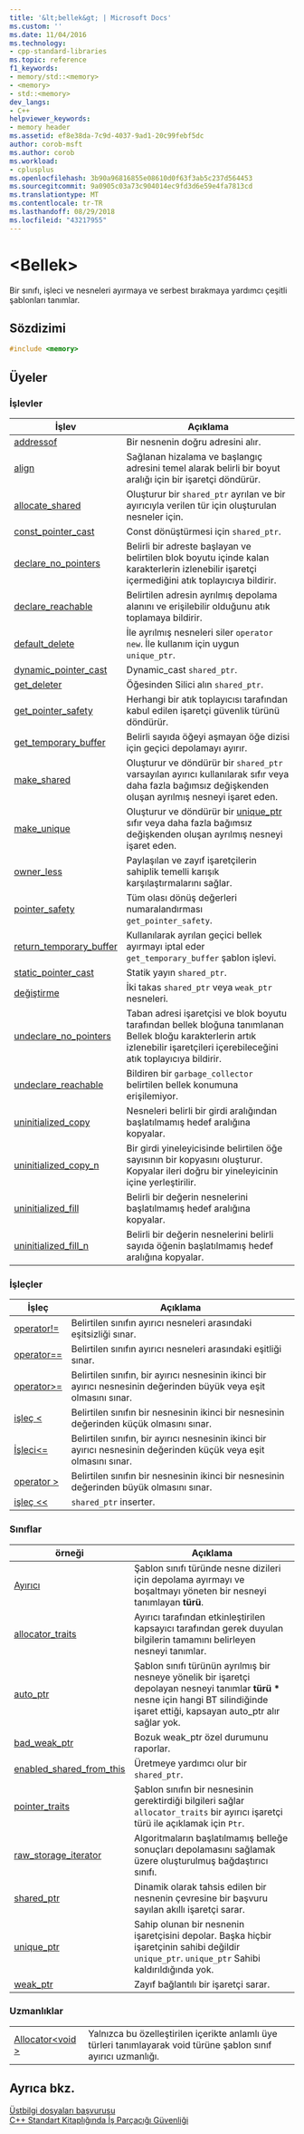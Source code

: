 ```yaml
---
title: '&lt;bellek&gt; | Microsoft Docs'
ms.custom: ''
ms.date: 11/04/2016
ms.technology:
- cpp-standard-libraries
ms.topic: reference
f1_keywords:
- memory/std::<memory>
- <memory>
- std::<memory>
dev_langs:
- C++
helpviewer_keywords:
- memory header
ms.assetid: ef8e38da-7c9d-4037-9ad1-20c99febf5dc
author: corob-msft
ms.author: corob
ms.workload:
- cplusplus
ms.openlocfilehash: 3b90a96816855e08610d0f63f3ab5c237d564453
ms.sourcegitcommit: 9a0905c03a73c904014ec9fd3d6e59e4fa7813cd
ms.translationtype: MT
ms.contentlocale: tr-TR
ms.lasthandoff: 08/29/2018
ms.locfileid: "43217955"
---
```

# <a name="ltmemorygt"></a>&lt;Bellek&gt;

Bir sınıfı, işleci ve nesneleri ayırmaya ve serbest bırakmaya yardımcı çeşitli şablonları tanımlar.

## <a name="syntax"></a>Sözdizimi

```cpp
#include <memory>

```

## <a name="members"></a>Üyeler

### <a name="functions"></a>İşlevler

|İşlev|Açıklama|
|-|-|
|[addressof](../standard-library/memory-functions.md#addressof)|Bir nesnenin doğru adresini alır.|
|[align](../standard-library/memory-functions.md#align)|Sağlanan hizalama ve başlangıç adresini temel alarak belirli bir boyut aralığı için bir işaretçi döndürür.|
|[allocate_shared](../standard-library/memory-functions.md#allocate_shared)|Oluşturur bir `shared_ptr` ayrılan ve bir ayırıcıyla verilen tür için oluşturulan nesneler için.|
|[const_pointer_cast](../standard-library/memory-functions.md#const_pointer_cast)|Const dönüştürmesi için `shared_ptr`.|
|[declare_no_pointers](../standard-library/memory-functions.md#declare_no_pointers)|Belirli bir adreste başlayan ve belirtilen blok boyutu içinde kalan karakterlerin izlenebilir işaretçi içermediğini atık toplayıcıya bildirir.|
|[declare_reachable](../standard-library/memory-functions.md#declare_reachable)|Belirtilen adresin ayrılmış depolama alanını ve erişilebilir olduğunu atık toplamaya bildirir.|
|[default_delete](../standard-library/memory-functions.md#default_delete)|İle ayrılmış nesneleri siler `operator new`. İle kullanım için uygun `unique_ptr`.|
|[dynamic_pointer_cast](../standard-library/memory-functions.md#dynamic_pointer_cast)|Dynamic_cast `shared_ptr`.|
|[get_deleter](../standard-library/memory-functions.md#get_deleter)|Öğesinden Silici alın `shared_ptr`.|
|[get_pointer_safety](../standard-library/memory-functions.md#get_pointer_safety)|Herhangi bir atık toplayıcısı tarafından kabul edilen işaretçi güvenlik türünü döndürür.|
|[get_temporary_buffer](../standard-library/memory-functions.md#get_temporary_buffer)|Belirli sayıda öğeyi aşmayan öğe dizisi için geçici depolamayı ayırır.|
|[make_shared](../standard-library/memory-functions.md#make_shared)|Oluşturur ve döndürür bir `shared_ptr` varsayılan ayırıcı kullanılarak sıfır veya daha fazla bağımsız değişkenden oluşan ayrılmış nesneyi işaret eden.|
|[make_unique](../standard-library/memory-functions.md#make_unique)|Oluşturur ve döndürür bir [unique_ptr](../standard-library/unique-ptr-class.md) sıfır veya daha fazla bağımsız değişkenden oluşan ayrılmış nesneyi işaret eden.|
|[owner_less](../standard-library/memory-functions.md#owner_less)|Paylaşılan ve zayıf işaretçilerin sahiplik temelli karışık karşılaştırmalarını sağlar.|
|[pointer_safety](../standard-library/memory-enums.md#pointer_safety)|Tüm olası dönüş değerleri numaralandırması `get_pointer_safety`.|
|[return_temporary_buffer](../standard-library/memory-functions.md#return_temporary_buffer)|Kullanılarak ayrılan geçici bellek ayırmayı iptal eder `get_temporary_buffer` şablon işlevi.|
|[static_pointer_cast](../standard-library/memory-functions.md#static_pointer_cast)|Statik yayın `shared_ptr`.|
|[değiştirme](../standard-library/memory-functions.md#swap)|İki takas `shared_ptr` veya `weak_ptr` nesneleri.|
|[undeclare_no_pointers](../standard-library/memory-functions.md#undeclare_no_pointers)|Taban adresi işaretçisi ve blok boyutu tarafından bellek bloğuna tanımlanan Bellek bloğu karakterlerin artık izlenebilir işaretçileri içerebileceğini atık toplayıcıya bildirir.|
|[undeclare_reachable](../standard-library/memory-functions.md#undeclare_reachable)|Bildiren bir `garbage_collector` belirtilen bellek konumuna erişilemiyor.|
|[uninitialized_copy](../standard-library/memory-functions.md#uninitialized_copy)|Nesneleri belirli bir girdi aralığından başlatılmamış hedef aralığına kopyalar.|
|[uninitialized_copy_n](../standard-library/memory-functions.md#uninitialized_copy_n)|Bir girdi yineleyicisinde belirtilen öğe sayısının bir kopyasını oluşturur. Kopyalar ileri doğru bir yineleyicinin içine yerleştirilir.|
|[uninitialized_fill](../standard-library/memory-functions.md#uninitialized_fill)|Belirli bir değerin nesnelerini başlatılmamış hedef aralığına kopyalar.|
|[uninitialized_fill_n](../standard-library/memory-functions.md#uninitialized_fill_n)|Belirli bir değerin nesnelerini belirli sayıda öğenin başlatılmamış hedef aralığına kopyalar.|

### <a name="operators"></a>İşleçler

|İşleç|Açıklama|
|-|-|
|[operator!=](../standard-library/memory-operators.md#op_neq)|Belirtilen sınıfın ayırıcı nesneleri arasındaki eşitsizliği sınar.|
|[operator==](../standard-library/memory-operators.md#op_eq_eq)|Belirtilen sınıfın ayırıcı nesneleri arasındaki eşitliği sınar.|
|[operator>=](../standard-library/memory-operators.md#op_gt_eq)|Belirtilen sınıfın, bir ayırıcı nesnesinin ikinci bir ayırıcı nesnesinin değerinden büyük veya eşit olmasını sınar.|
|[işleç <](../standard-library/memory-operators.md#op_lt)|Belirtilen sınıfın bir nesnesinin ikinci bir nesnesinin değerinden küçük olmasını sınar.|
|[İşleci\<=](../standard-library/memory-operators.md#op_gt_eq)|Belirtilen sınıfın, bir ayırıcı nesnesinin ikinci bir ayırıcı nesnesinin değerinden küçük veya eşit olmasını sınar.|
|[operator >](../standard-library/memory-operators.md#op_gt)|Belirtilen sınıfın bir nesnesinin ikinci bir nesnesinin değerinden büyük olmasını sınar.|
|[işleç <<](../standard-library/memory-operators.md#op_lt_lt)|`shared_ptr` inserter.|

### <a name="classes"></a>Sınıflar

|örneği|Açıklama|
|-|-|
|[Ayırıcı](../standard-library/allocator-class.md)|Şablon sınıfı türünde nesne dizileri için depolama ayırmayı ve boşaltmayı yöneten bir nesneyi tanımlayan **türü**.|
|[allocator_traits](../standard-library/allocator-traits-class.md)|Ayırıcı tarafından etkinleştirilen kapsayıcı tarafından gerek duyulan bilgilerin tamamını belirleyen nesneyi tanımlar.|
|[auto_ptr](../standard-library/auto-ptr-class.md)|Şablon sınıfı türünün ayrılmış bir nesneye yönelik bir işaretçi depolayan nesneyi tanımlar **türü** <strong>\*</strong> nesne için hangi BT silindiğinde işaret ettiği, kapsayan auto_ptr alır sağlar yok.|
|[bad_weak_ptr](../standard-library/bad-weak-ptr-class.md)|Bozuk weak_ptr özel durumunu raporlar.|
|[enabled_shared_from_this](../standard-library/enable-shared-from-this-class.md)|Üretmeye yardımcı olur bir `shared_ptr`.|
|[pointer_traits](../standard-library/pointer-traits-struct.md)|Şablon sınıfın bir nesnesinin gerektirdiği bilgileri sağlar `allocator_traits` bir ayırıcı işaretçi türü ile açıklamak için `Ptr`.|
|[raw_storage_iterator](../standard-library/raw-storage-iterator-class.md)|Algoritmaların başlatılmamış belleğe sonuçları depolamasını sağlamak üzere oluşturulmuş bağdaştırıcı sınıfı.|
|[shared_ptr](../standard-library/shared-ptr-class.md)|Dinamik olarak tahsis edilen bir nesnenin çevresine bir başvuru sayılan akıllı işaretçi sarar.|
|[unique_ptr](../standard-library/unique-ptr-class.md)|Sahip olunan bir nesnenin işaretçisini depolar. Başka hiçbir işaretçinin sahibi değildir `unique_ptr`. `unique_ptr` Sahibi kaldırıldığında yok.|
|[weak_ptr](../standard-library/weak-ptr-class.md)|Zayıf bağlantılı bir işaretçi sarar.|

### <a name="specializations"></a>Uzmanlıklar

|||
|-|-|
|[Allocator\<void >](../standard-library/allocator-void-class.md)|Yalnızca bu özelleştirilen içerikte anlamlı üye türleri tanımlayarak void türüne şablon sınıf ayırıcı uzmanlığı.|

## <a name="see-also"></a>Ayrıca bkz.

[Üstbilgi dosyaları başvurusu](../standard-library/cpp-standard-library-header-files.md)<br/>
[C++ Standart Kitaplığında İş Parçacığı Güvenliği](../standard-library/thread-safety-in-the-cpp-standard-library.md)<br/>
